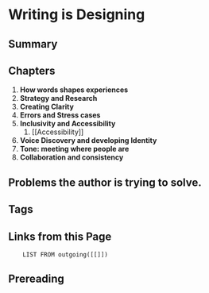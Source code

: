 # Writing is Designing

## Summary

## Chapters
1. **How words shapes experiences**
2. **Strategy and Research**
3. **Creating Clarity**
4. **Errors and Stress cases**
5. **Inclusivity and Accessibility**
	1. [[Accessibility]]
6. **Voice Discovery and developing Identity**
7. **Tone: meeting where people are**
8. **Collaboration and consistency**
##  Problems the author is trying to solve.

## Tags

## Links from this Page
```dataview  
	LIST FROM outgoing([[]])
```

## Prereading